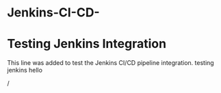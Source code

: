 # Jenkins-CI-CD-
# Testing Jenkins Integration
This line was added to test the Jenkins CI/CD pipeline integration.
testing jenkins 
hello

/
